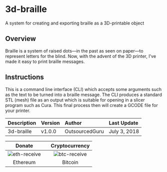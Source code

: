 # 3d-braille
A system for creating and exporting braille as a 3D-printable object

## Overview
Braille is a system of raised dots—in the past as seen on paper—to represent letters for the blind. Now, with the advent of the 3D printer, I've made it easy to print braille messages.

## Instructions
This is a command line interface (CLI) which accepts some arguments such as the text to be turned into a braille message. The CLI produces a standard STL (mesh) file as an output which is suitable for opening in a slicer program such as Cura. This final process then will create a GCODE file for your printer.

|Description|Version|Author|Last Update|
|:---|:---|:---|:---|
|3d-braille|v1.0.0|OutsourcedGuru|July 3, 2018|

|Donate||Cryptocurrency|
|:-----:|---|:--------:|
| ![eth-receive](https://user-images.githubusercontent.com/15971213/40564950-932d4d10-601f-11e8-90f0-459f8b32f01c.png) || ![btc-receive](https://user-images.githubusercontent.com/15971213/40564971-a2826002-601f-11e8-8d5e-eeb35ab53300.png) |
|Ethereum||Bitcoin|
